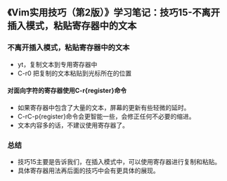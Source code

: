 ## 《Vim实用技巧（第2版）》学习笔记：技巧15-不离开插入模式，粘贴寄存器中的文本

### 不离开插入模式，粘贴寄存器中的文本
- yt，复制文本到专用寄存器中
- C-r0 把复制的文本粘贴到光标所在的位置

#### 对面向字符的寄存器使用C-r{register}命令
- 如果寄存器中包含了大量的文本，屏幕的更新有些轻微的延时。
- C-rC-p{register}命令会更智能一些，会修正任何不必要的缩进。
- 文本内容多的话，不建议使用寄存器了。

### 总结
- 技巧15主要是告诉我们，在插入模式中，可以使用寄存器进行复制和粘贴。
- 具体寄存器用法再后面的技巧中会有更具体的展现。
